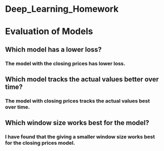 # Deep_Learning_Homework

# Evaluation of Models

## Which model has a lower loss?
### The model with the closing prices has lower loss.

## Which model tracks the actual values better over time?
### The model with closing prices tracks the actual values best over time.

## Which window size works best for the model?
### I have found that the giving a smaller window size works best for the closing prices model.
